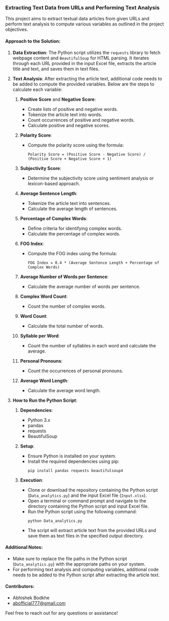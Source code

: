 ### Extracting Text Data from URLs and Performing Text Analysis

This project aims to extract textual data articles from given URLs and perform text analysis to compute various variables as outlined in the project objectives.

#### Approach to the Solution:

1. **Data Extraction**: The Python script utilizes the `requests` library to fetch webpage content and `BeautifulSoup` for HTML parsing. It iterates through each URL provided in the input Excel file, extracts the article title and text, and saves them in text files.

2. **Text Analysis**: After extracting the article text, additional code needs to be added to compute the provided variables. Below are the steps to calculate each variable:

   1. **Positive Score** and **Negative Score**:
      - Create lists of positive and negative words.
      - Tokenize the article text into words.
      - Count occurrences of positive and negative words.
      - Calculate positive and negative scores.

   2. **Polarity Score**:
      - Compute the polarity score using the formula:
        ```
        Polarity Score = (Positive Score - Negative Score) / (Positive Score + Negative Score + 1)
        ```

   3. **Subjectivity Score**:
      - Determine the subjectivity score using sentiment analysis or lexicon-based approach.

   4. **Average Sentence Length**:
      - Tokenize the article text into sentences.
      - Calculate the average length of sentences.

   5. **Percentage of Complex Words**:
      - Define criteria for identifying complex words.
      - Calculate the percentage of complex words.

   6. **FOG Index**:
      - Compute the FOG index using the formula:
        ```
        FOG Index = 0.4 * (Average Sentence Length + Percentage of Complex Words)
        ```

   7. **Average Number of Words per Sentence**:
      - Calculate the average number of words per sentence.

   8. **Complex Word Count**:
      - Count the number of complex words.

   9. **Word Count**:
      - Calculate the total number of words.

   10. **Syllable per Word**:
       - Count the number of syllables in each word and calculate the average.

   11. **Personal Pronouns**:
       - Count the occurrences of personal pronouns.

   12. **Average Word Length**:
       - Calculate the average word length.

3. **How to Run the Python Script**:
   
   1. **Dependencies**:
      - Python 3.x
      - pandas
      - requests
      - BeautifulSoup

   2. **Setup**:
      - Ensure Python is installed on your system.
      - Install the required dependencies using pip:
        ```
        pip install pandas requests beautifulsoup4
        ```

   3. **Execution**:
      - Clone or download the repository containing the Python script (`Data_analytics.py`) and the input Excel file (`Input.xlsx`).
      - Open a terminal or command prompt and navigate to the directory containing the Python script and input Excel file.
      - Run the Python script using the following command:
        ```
        python Data_analytics.py
        ```
      - The script will extract article text from the provided URLs and save them as text files in the specified output directory.

#### Additional Notes:

- Make sure to replace the file paths in the Python script (`Data_analytics.py`) with the appropriate paths on your system.
- For performing text analysis and computing variables, additional code needs to be added to the Python script after extracting the article text.

#### Contributors:

- Abhishek Bodkhe
- abofficial777@gmail.com

Feel free to reach out for any questions or assistance!
